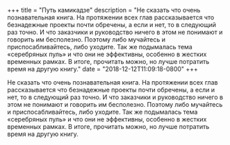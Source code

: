 
+++
title = "Путь камикадзе"
description = "Не сказать что очень познавательная книга. На протяжении всех глав рассказывается что безнадежные проекты почти обречены, а если и нет, то в следующий раз точно. И что заказчики и руководство ничего в этом не понимают и говорить им бесполезно. Поэтому либо мучайтесь и приспосабливайтесь, либо уходите. Так же подымалась тема «серебряных пуль» и что они не эффективны, особенно в жестких временных рамках. В итоге, прочитать можно, но лучше потратить время на другую книгу."
date = "2018-12-12T11:09:18-0800"
+++

Не сказать что очень познавательная книга. На протяжении всех глав рассказывается что безнадежные проекты почти обречены, а если и нет, то в следующий раз точно. И что заказчики и руководство ничего в этом не понимают и говорить им бесполезно. Поэтому либо мучайтесь
и приспосабливайтесь, либо уходите. Так же подымалась тема «серебряных пуль» и что они не эффективны, особенно в жестких временных рамках.
В итоге, прочитать можно, но лучше потратить время на другую книгу.
